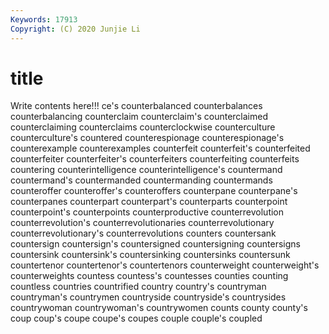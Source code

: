 ```yaml
---
Keywords: 17913
Copyright: (C) 2020 Junjie Li
---
```


# title

Write contents here!!!
ce's 
counterbalanced 
counterbalances
counterbalancing 
counterclaim 
counterclaim's 
counterclaimed 
counterclaiming 
counterclaims 
counterclockwise 
counterculture 
counterculture's 
countered
counterespionage 
counterespionage's 
counterexample 
counterexamples 
counterfeit 
counterfeit's 
counterfeited 
counterfeiter 
counterfeiter's 
counterfeiters
counterfeiting 
counterfeits 
countering 
counterintelligence 
counterintelligence's 
countermand 
countermand's 
countermanded 
countermanding 
countermands
counteroffer 
counteroffer's 
counteroffers 
counterpane 
counterpane's 
counterpanes 
counterpart 
counterpart's 
counterparts 
counterpoint
counterpoint's 
counterpoints 
counterproductive 
counterrevolution 
counterrevolution's 
counterrevolutionaries 
counterrevolutionary 
counterrevolutionary's 
counterrevolutions 
counters
countersank 
countersign 
countersign's 
countersigned 
countersigning 
countersigns 
countersink 
countersink's 
countersinking 
countersinks
countersunk 
countertenor 
countertenor's 
countertenors 
counterweight 
counterweight's 
counterweights 
countess 
countess's 
countesses
counties 
counting 
countless 
countries 
countrified 
country 
country's 
countryman 
countryman's 
countrymen
countryside 
countryside's 
countrysides 
countrywoman 
countrywoman's 
countrywomen 
counts 
county 
county's 
coup
coup's 
coupe 
coupe's 
coupes 
couple 
couple's 
coupled 
